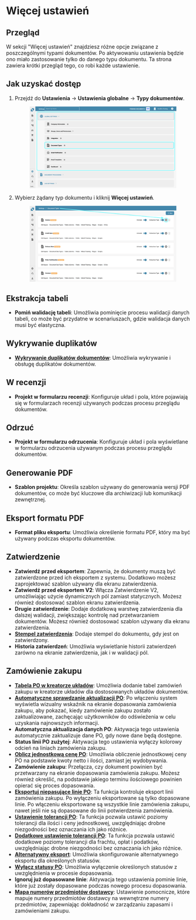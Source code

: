 # Więcej ustawień

## Przegląd

W sekcji "Więcej ustawień" znajdziesz różne opcje związane z poszczególnymi typami dokumentów. Po aktywowaniu ustawienia będzie ono miało zastosowanie tylko do danego typu dokumentu. Ta strona zawiera krótki przegląd tego, co robi każde ustawienie.

## Jak uzyskać dostęp

1.  Przejdź do **Ustawienia** -> **Ustawienia globalne** -> **Typy dokumentów**.

    <figure><img src="../../../../../.gitbook/assets/Calculate_PO_unit_price_1.png" alt=""><figcaption></figcaption></figure>
2.  Wybierz żądany typ dokumentu i kliknij **Więcej ustawień**.

    <figure><img src="../../../../../.gitbook/assets/Calculate_PO_unit_price_2.png" alt=""><figcaption></figcaption></figure>

## Ekstrakcja tabeli

* **Pomiń walidację tabeli**: Umożliwia pominięcie procesu walidacji danych tabeli, co może być przydatne w scenariuszach, gdzie walidacja danych musi być elastyczna.

## Wykrywanie duplikatów

* [**Wykrywanie duplikatów dokumentów**](duplicate-document-handling.md): Umożliwia wykrywanie i obsługę duplikatów dokumentów.

## W recenzji

* **Projekt w formularzu recenzji**: Konfiguruje układ i pola, które pojawiają się w formularzach recenzji używanych podczas procesu przeglądu dokumentów.

## Odrzuć

* **Projekt w formularzu odrzucenia**: Konfiguruje układ i pola wyświetlane w formularzu odrzucenia używanym podczas procesu przeglądu dokumentów.

## Generowanie PDF

* **Szablon projektu**: Określa szablon używany do generowania wersji PDF dokumentów, co może być kluczowe dla archiwizacji lub komunikacji zewnętrznej.

## Eksport formatu PDF

* **Format pliku eksportu**: Umożliwia określenie formatu PDF, który ma być używany podczas eksportu dokumentów.

## Zatwierdzenie

* **Zatwierdź przed eksportem**: Zapewnia, że dokumenty muszą być zatwierdzone przed ich eksportem z systemu. Dodatkowo możesz zaprojektować szablon używany dla ekranu zatwierdzenia.
* **Zatwierdź przed eksportem V2**: Włącza Zatwierdzenie V2, umożliwiając użycie dynamicznych pól zamiast statycznych. Możesz również dostosować szablon ekranu zatwierdzenia.
* **Drugie zatwierdzenie**: Dodaje dodatkową warstwę zatwierdzenia dla dalszej walidacji, zwiększając kontrolę nad przetwarzaniem dokumentów. Możesz również dostosować szablon używany dla ekranu zatwierdzenia.
* [**Stempel zatwierdzenia**](approval/approval-stamp.md): Dodaje stempel do dokumentu, gdy jest on zatwierdzony.
* **Historia zatwierdzeń**: Umożliwia wyświetlanie historii zatwierdzeń zarówno na ekranie zatwierdzenia, jak i w walidacji pól.

## Zamówienie zakupu

* [**Tabela PO w kreatorze układów**](purchase-order/po-table-in-layout-builder.md): Umożliwia dodanie tabel zamówień zakupu w kreatorze układów dla dostosowanych układów dokumentów.
* [**Automatyczne sprawdzanie aktualizacji PO**](purchase-order/auto-check-for-po-updates.md): Po włączeniu system wyświetla wizualny wskaźnik na ekranie dopasowania zamówienia zakupu, aby pokazać, kiedy zamówienie zakupu zostało zaktualizowane, zachęcając użytkowników do odświeżenia w celu uzyskania najnowszych informacji.
* **Automatyczna aktualizacja danych PO**: Aktywacja tego ustawienia automatycznie zaktualizuje dane PO, gdy nowe dane będą dostępne.
* **Status linii PO zużytej**: Aktywacja tego ustawienia wyłączy kolorowy odcień na liniach zamówienia zakupu.
* [**Oblicz jednostkową cenę PO**](purchase-order/calculate-po-unit-price.md): Umożliwia obliczenie jednostkowej ceny PO na podstawie kwoty netto i ilości, zamiast jej wydobywania.
* **Zamówienie zakupu**: Przełącza, czy dokument powinien być przetwarzany na ekranie dopasowania zamówienia zakupu. Możesz również określić, na podstawie jakiego terminu ilościowego powinien opierać się proces dopasowania.
* [**Eksportuj niepasujące linie PO**](purchase-order/export-not-matched-po-lines.md): Ta funkcja kontroluje eksport linii zamówienia zakupu. Po wyłączeniu eksportowane są tylko dopasowane linie. Po włączeniu eksportowane są wszystkie linie zamówienia zakupu, nawet jeśli nie są dopasowane do linii potwierdzenia zamówienia.
* [**Ustawienie tolerancji PO**](purchase-order/purchase-order-tolerance-settings-additional-purchase-order-tolerance.md): Ta funkcja pozwala ustawić poziomy tolerancji dla ilości i ceny jednostkowej, uwzględniając drobne niezgodności bez oznaczania ich jako różnice.
* [**Dodatkowe ustawienie tolerancji PO**](purchase-order/purchase-order-tolerance-settings-additional-purchase-order-tolerance.md#ustawienie-do-konfigurowania-dodatkowych-ustawien-tolerancji-zamowienia-zakupu): Ta funkcja pozwala ustawić dodatkowe poziomy tolerancji dla frachtu, opłat i podatków, uwzględniając drobne niezgodności bez oznaczania ich jako różnice.
* [**Alternatywny eksport**](purchase-order/alternate-export.md): Umożliwia skonfigurowanie alternatywnego eksportu dla określonych statusów.
* [**Wyłącz statusy PO**](purchase-order/purchase-order-disable-statuses.md): Umożliwia wyłączenie określonych statusów z uwzględnienia w procesie dopasowania.
* **Ignoruj już dopasowane linie**: Aktywacja tego ustawienia pominie linie, które już zostały dopasowane podczas nowego procesu dopasowania.
* [**Mapa numerów przedmiotów dostawcy**](purchase-order/supplier-item-number-map-admin-documentation.md): Ustawienie pomocnicze, które mapuje numery przedmiotów dostawcy na wewnętrzne numery przedmiotów, zapewniając dokładność w zarządzaniu zapasami i zamówieniami zakupu.

